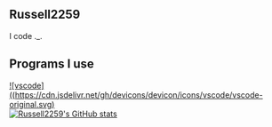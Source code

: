## Russell2259
I code ._.
<br>
## Programs I use
[![vscode]((https://cdn.jsdelivr.net/gh/devicons/devicon/icons/vscode/vscode-original.svg)](https://vscode.dev)
<br>
[![Russell2259's GitHub stats](https://github-readme-stats.vercel.app/api?username=Russell2259)](https://github.com/russell2259)
